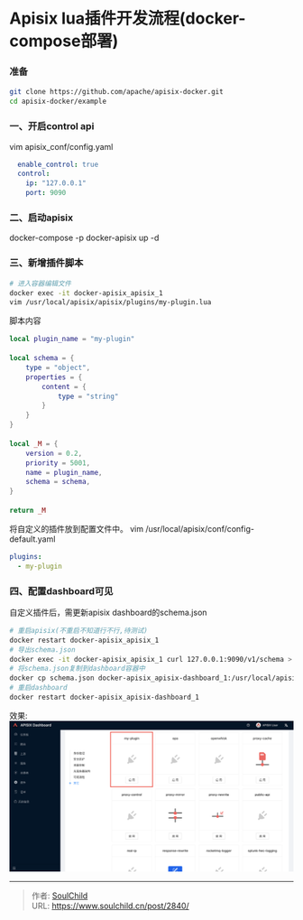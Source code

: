 # Apisix lua插件开发流程(docker-compose部署)

<!--more-->
### 准备
```bash
git clone https://github.com/apache/apisix-docker.git
cd apisix-docker/example
```

### 一、开启control api
vim apisix_conf/config.yaml
```yaml
  enable_control: true
  control:
    ip: "127.0.0.1"
    port: 9090
```

### 二、启动apisix
docker-compose -p docker-apisix up -d


### 三、新增插件脚本
```bash
# 进入容器编辑文件
docker exec -it docker-apisix_apisix_1
vim /usr/local/apisix/apisix/plugins/my-plugin.lua
```

脚本内容
```lua
local plugin_name = "my-plugin"

local schema = {
    type = "object",
    properties = {
        content = {
            type = "string"
        }
    }
}

local _M = {
    version = 0.2,
    priority = 5001,
    name = plugin_name,
    schema = schema,
}

return _M
```

将自定义的插件放到配置文件中。
vim /usr/local/apisix/conf/config-default.yaml
```yaml
plugins:
  - my-plugin
```

### 四、配置dashboard可见
自定义插件后，需更新apisix dashboard的schema.json
```bash
# 重启apisix(不重启不知道行不行,待测试)
docker restart docker-apisix_apisix_1
# 导出schema.json
docker exec -it docker-apisix_apisix_1 curl 127.0.0.1:9090/v1/schema > schema.json
# 将schema.json复制到dashboard容器中
docker cp schema.json docker-apisix_apisix-dashboard_1:/usr/local/apisix-dashboard/conf/
# 重启dashboard
docker restart docker-apisix_apisix-dashboard_1 
```

效果:
![54733-jb4zvaxvwl.png](images/4171133756.png)


---

> 作者: [SoulChild](https://www.soulchild.cn)  
> URL: https://www.soulchild.cn/post/2840/  

